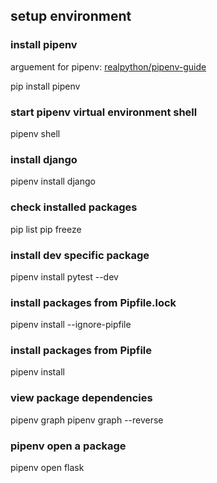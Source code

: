 ## setup environment

### install pipenv

arguement for pipenv: [realpython/pipenv-guide](https://realpython.com/pipenv-guide/)

pip install pipenv

### start pipenv virtual environment shell

pipenv shell

### install django

pipenv install django

### check installed packages

pip list
pip freeze

### install dev specific package

pipenv install pytest --dev

### install packages from Pipfile.lock

pipenv install --ignore-pipfile

### install packages from Pipfile

pipenv install

### view package dependencies

pipenv graph
pipenv graph --reverse

### pipenv open a package

pipenv open flask
